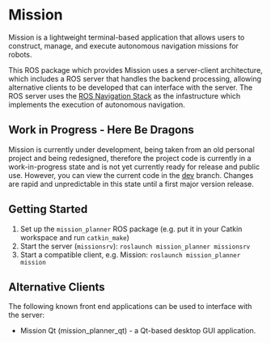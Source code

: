 # Mission

Mission is a lightweight terminal-based application that allows users to
construct, manage, and execute autonomous navigation missions for robots.

This ROS package which provides Mission uses a server-client architecture, which
includes a ROS server that handles the backend processing, allowing alternative
clients to be developed that can interface with the server. The ROS server uses
the [ROS Navigation Stack](https://github.com/ros-planning/navigation) as the
infastructure which implements the execution of autonomous navigation.

## Work in Progress - Here Be Dragons

Mission is currently under development, being taken from an old personal
project and being redesigned, therefore the project code is currently in a
work-in-progress state and is not yet currently ready for release and public
use. However, you can view the current code in the
[dev](https://github.com/jackrgm/mission_planner/tree/dev) branch. Changes are
rapid and unpredictable in this state until a first major version release.

## Getting Started

1. Set up the `mission_planner` ROS package (e.g. put it in your Catkin
   workspace and run `catkin_make`)
2. Start the server (`missionsrv`): `roslaunch mission_planner missionsrv`
3. Start a compatible client, e.g. Mission: `roslaunch mission_planner mission`

## Alternative Clients

The following known front end applications can be used to interface with
the server:

* Mission Qt (mission_planner_qt) - a Qt-based desktop GUI application.
